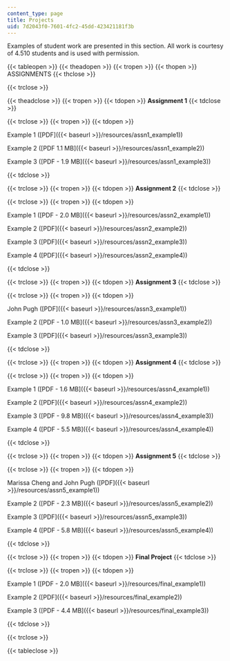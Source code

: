 ```yaml
---
content_type: page
title: Projects
uid: 7d2043f0-7601-4fc2-45dd-423421181f3b
---
```


Examples of student work are presented in this section. All work is courtesy of 4.510 students and is used with permission.

{{< tableopen >}}
{{< theadopen >}}
{{< tropen >}}
{{< thopen >}}
ASSIGNMENTS
{{< thclose >}}

{{< trclose >}}

{{< theadclose >}}
{{< tropen >}}
{{< tdopen >}}
**Assignment 1**
{{< tdclose >}}

{{< trclose >}}
{{< tropen >}}
{{< tdopen >}}


Example 1 ([PDF]({{< baseurl >}}/resources/assn1_example1))

Example 2 ([PDF 1.1 MB]({{< baseurl >}}/resources/assn1_example2))

Example 3 ([PDF - 1.9 MB]({{< baseurl >}}/resources/assn1_example3))


{{< tdclose >}}

{{< trclose >}}
{{< tropen >}}
{{< tdopen >}}
**Assignment 2**
{{< tdclose >}}

{{< trclose >}}
{{< tropen >}}
{{< tdopen >}}


Example 1 ([PDF - 2.0 MB]({{< baseurl >}}/resources/assn2_example1))

Example 2 ([PDF]({{< baseurl >}}/resources/assn2_example2))

Example 3 ([PDF]({{< baseurl >}}/resources/assn2_example3))

Example 4 ([PDF]({{< baseurl >}}/resources/assn2_example4))


{{< tdclose >}}

{{< trclose >}}
{{< tropen >}}
{{< tdopen >}}
**Assignment 3**
{{< tdclose >}}

{{< trclose >}}
{{< tropen >}}
{{< tdopen >}}


John Pugh ([PDF]({{< baseurl >}}/resources/assn3_example1))

Example 2 ([PDF - 1.0 MB]({{< baseurl >}}/resources/assn3_example2))

Example 3 ([PDF]({{< baseurl >}}/resources/assn3_example3))


{{< tdclose >}}

{{< trclose >}}
{{< tropen >}}
{{< tdopen >}}
**Assignment 4**
{{< tdclose >}}

{{< trclose >}}
{{< tropen >}}
{{< tdopen >}}


Example 1 ([PDF - 1.6 MB]({{< baseurl >}}/resources/assn4_example1))

Example 2 ([PDF]({{< baseurl >}}/resources/assn4_example2))

Example 3 ([PDF - 9.8 MB]({{< baseurl >}}/resources/assn4_example3))

Example 4 ([PDF - 5.5 MB]({{< baseurl >}}/resources/assn4_example4))


{{< tdclose >}}

{{< trclose >}}
{{< tropen >}}
{{< tdopen >}}
**Assignment 5**
{{< tdclose >}}

{{< trclose >}}
{{< tropen >}}
{{< tdopen >}}


Marissa Cheng and John Pugh ([PDF]({{< baseurl >}}/resources/assn5_example1))

Example 2 ([PDF - 2.3 MB]({{< baseurl >}}/resources/assn5_example2))

Example 3 ([PDF]({{< baseurl >}}/resources/assn5_example3))

Example 4 ([PDF - 5.8 MB]({{< baseurl >}}/resources/assn5_example4))


{{< tdclose >}}

{{< trclose >}}
{{< tropen >}}
{{< tdopen >}}
**Final Project**
{{< tdclose >}}

{{< trclose >}}
{{< tropen >}}
{{< tdopen >}}


Example 1 ([PDF - 2.0 MB]({{< baseurl >}}/resources/final_example1))

Example 2 ([PDF]({{< baseurl >}}/resources/final_example2))

Example 3 ([PDF - 4.4 MB]({{< baseurl >}}/resources/final_example3))


{{< tdclose >}}

{{< trclose >}}

{{< tableclose >}}